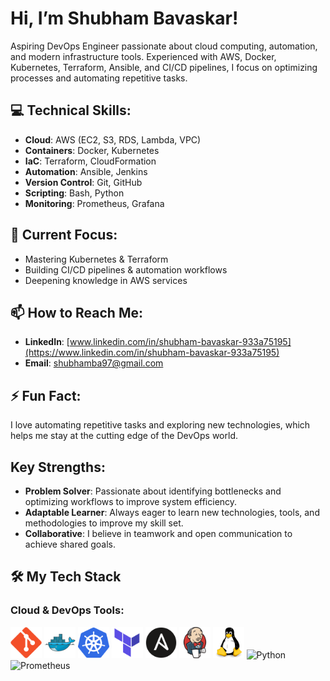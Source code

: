 # Hi, I’m Shubham Bavaskar!

Aspiring DevOps Engineer passionate about cloud computing, automation, and modern infrastructure tools. Experienced with AWS, Docker, Kubernetes, Terraform, Ansible, and CI/CD pipelines, I focus on optimizing processes and automating repetitive tasks.

## 💻 Technical Skills:

- **Cloud**: AWS (EC2, S3, RDS, Lambda, VPC)
- **Containers**: Docker, Kubernetes
- **IaC**: Terraform, CloudFormation
- **Automation**: Ansible, Jenkins
- **Version Control**: Git, GitHub
- **Scripting**: Bash, Python
- **Monitoring**: Prometheus, Grafana

## 🔭 Current Focus:

- Mastering Kubernetes & Terraform
- Building CI/CD pipelines & automation workflows
- Deepening knowledge in AWS services

## 📫 How to Reach Me:
- **LinkedIn**: [www.linkedin.com/in/shubham-bavaskar-933a75195](https://www.linkedin.com/in/shubham-bavaskar-933a75195)
- **Email**: [shubhamba97@gmail.com](mailto:shubhamba97@gmail.com)

## ⚡ Fun Fact:
I love automating repetitive tasks and exploring new technologies, which helps me stay at the cutting edge of the DevOps world.

## Key Strengths:
- **Problem Solver**: Passionate about identifying bottlenecks and optimizing workflows to improve system efficiency.
- **Adaptable Learner**: Always eager to learn new technologies, tools, and methodologies to improve my skill set.
- **Collaborative**: I believe in teamwork and open communication to achieve shared goals.

## 🛠 My Tech Stack

### Cloud & DevOps Tools:
<p align="left">
  <img src="https://raw.githubusercontent.com/devicons/devicon/master/icons/git/git-original.svg" alt="Git" width="50" height="50"/>
  <img src="https://raw.githubusercontent.com/devicons/devicon/master/icons/docker/docker-original.svg" alt="Docker" width="50" height="50"/>
  <img src="https://raw.githubusercontent.com/devicons/devicon/master/icons/kubernetes/kubernetes-plain.svg" alt="Kubernetes" width="50" height="50"/>
  <img src="https://raw.githubusercontent.com/devicons/devicon/master/icons/terraform/terraform-original.svg" alt="Terraform" width="50" height="50"/>
  <img src="https://raw.githubusercontent.com/devicons/devicon/master/icons/ansible/ansible-original.svg" alt="Ansible" width="50" height="50"/>
  <img src="https://raw.githubusercontent.com/devicons/devicon/master/icons/jenkins/jenkins-original.svg" alt="Jenkins" width="50" height="50"/>
  <img src="https://raw.githubusercontent.com/devicons/devicon/master/icons/linux/linux-original.svg" alt="Linux" width="50" height="50"/>
  <img src="https://cdn.jsdelivr.net/gh/devicons/devicon/icons/python/python-original.svg" alt="Python" width="50" height="50"/>
  <img src="https://cdn.worldvectorlogo.com/logos/prometheus.svg" alt="Prometheus" width="50" height="50"/>
</p>
